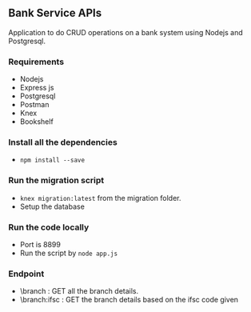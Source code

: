 ## Bank Service APIs 
Application to do CRUD operations on a bank system using Nodejs and Postgresql. 

### Requirements
- Nodejs
- Express js
- Postgresql 
- Postman
- Knex 
- Bookshelf

### Install all the dependencies 
- `npm install --save`

### Run the migration script
- `knex migration:latest` from the migration folder. 
- Setup the database

### Run the code locally
- Port is 8899
- Run the script by `node app.js`

### Endpoint
- \branch : GET all the branch details.
- \branch\:ifsc : GET the branch details based on the ifsc code given
